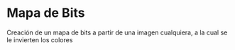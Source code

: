# Mapa de Bits
Creación de un mapa de bits a partir de una imagen cualquiera, a la cual se le invierten los colores
